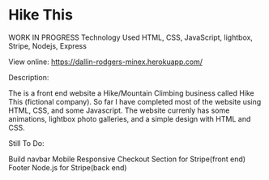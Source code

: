 # Hike This

WORK IN PROGRESS
Technology Used HTML, CSS, JavaScript, lightbox, Stripe, Nodejs, Express

View online: https://dallin-rodgers-minex.herokuapp.com/

Description:

The is a front end website a Hike/Mountain Climbing business called Hike This (fictional company). So far I have completed most of the website using HTML, CSS, and some Javascript. The website currenly has some animations, lightbox photo galleries, and a simple design with HTML and CSS. 

Still To Do:

Build navbar
Mobile Responsive
Checkout Section for Stripe(front end)
Footer
Node.js for Stripe(back end)
